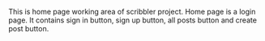 This is home page working area of scribbler project.
Home page is a login page.
It contains sign in button, sign up button, all posts button and create post button.
